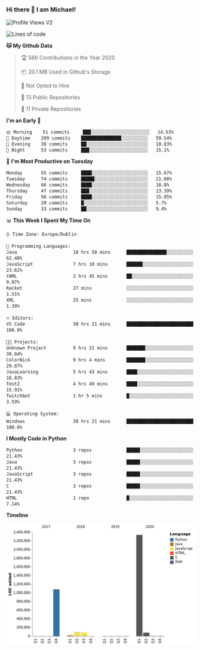 ### Hi there 👋 I am Michael!

![Profile Views V2](https://komarev.com/ghpvc/?username=AppDevMichael)

<!--START_SECTION:waka-->
![Lines of code](https://img.shields.io/badge/From%20Hello%20World%20I%27ve%20Written-11.8%20million%20lines%20of%20code-blue)

**🐱 My Github Data** 

> 🏆 566 Contributions in the Year 2020
 > 
> 📦 20.1 MB Used in Github's Storage 
 > 
> 🚫 Not Opted to Hire
 > 
> 📜 13 Public Repositories
 > 
> 🔑 11 Private Repositories 

**I'm an Early 🐤** 

```text
🌞 Morning    51 commits     ███░░░░░░░░░░░░░░░░░░░░░░   14.53% 
🌆 Daytime    209 commits    ███████████████░░░░░░░░░░   59.54% 
🌃 Evening    38 commits     ██░░░░░░░░░░░░░░░░░░░░░░░   10.83% 
🌙 Night      53 commits     ███░░░░░░░░░░░░░░░░░░░░░░   15.1%

```
📅 **I'm Most Productive on Tuesday** 

```text
Monday       55 commits     ████░░░░░░░░░░░░░░░░░░░░░   15.67% 
Tuesday      74 commits     █████░░░░░░░░░░░░░░░░░░░░   21.08% 
Wednesday    66 commits     ████░░░░░░░░░░░░░░░░░░░░░   18.8% 
Thursday     47 commits     ███░░░░░░░░░░░░░░░░░░░░░░   13.39% 
Friday       56 commits     ████░░░░░░░░░░░░░░░░░░░░░   15.95% 
Saturday     20 commits     █░░░░░░░░░░░░░░░░░░░░░░░░   5.7% 
Sunday       33 commits     ██░░░░░░░░░░░░░░░░░░░░░░░   9.4%

```


📊 **This Week I Spent My Time On** 

```text
⌚︎ Time Zone: Europe/Dublin

💬 Programming Languages: 
Java                     18 hrs 58 mins      ███████████████░░░░░░░░░░   62.48% 
JavaScript               7 hrs 10 mins       ██████░░░░░░░░░░░░░░░░░░░   23.62% 
YAML                     2 hrs 45 mins       ██░░░░░░░░░░░░░░░░░░░░░░░   9.07% 
Racket                   27 mins             ░░░░░░░░░░░░░░░░░░░░░░░░░   1.51% 
XML                      25 mins             ░░░░░░░░░░░░░░░░░░░░░░░░░   1.39%

🔥 Editors: 
VS Code                  30 hrs 21 mins      █████████████████████████   100.0%

🐱‍💻 Projects: 
Unknown Project          9 hrs 21 mins       ███████░░░░░░░░░░░░░░░░░░   30.84% 
ColorNick                9 hrs 4 mins        ███████░░░░░░░░░░░░░░░░░░   29.87% 
JavaLearning             5 hrs 43 mins       ████░░░░░░░░░░░░░░░░░░░░░   18.83% 
Test2                    4 hrs 49 mins       ████░░░░░░░░░░░░░░░░░░░░░   15.91% 
Twitchbot                1 hr 5 mins         █░░░░░░░░░░░░░░░░░░░░░░░░   3.59%

💻 Operating System: 
Windows                  30 hrs 21 mins      █████████████████████████   100.0%

```

**I Mostly Code in Python** 

```text
Python                   3 repos             █████░░░░░░░░░░░░░░░░░░░░   21.43% 
Java                     3 repos             █████░░░░░░░░░░░░░░░░░░░░   21.43% 
JavaScript               3 repos             █████░░░░░░░░░░░░░░░░░░░░   21.43% 
C                        3 repos             █████░░░░░░░░░░░░░░░░░░░░   21.43% 
HTML                     1 repo              █░░░░░░░░░░░░░░░░░░░░░░░░   7.14%

```


**Timeline**

![Chart not found](https://github.com/AppDevMichael/AppDevMichael/blob/master/charts/bar_graph.png) 


<!--END_SECTION:waka-->

